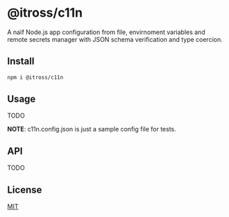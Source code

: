 # @itross/c11n

<p>A na&iuml;f Node.js app configuration from file, envirnoment variables and remote secrets manager with JSON schema verification and type coercion.</p>

## Install

```bash
npm i @itross/c11n
```

## Usage

TODO

__NOTE__: c11n.config.json is just a sample config file for tests.

## API

TODO

## License

[MIT](LICENSE)

